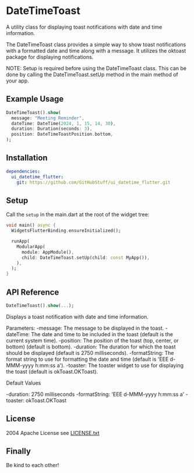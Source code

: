 # DateTimeToast

A utility class for displaying toast notifications with date and time information.

The DateTimeToast class provides a simple way to show toast notifications with a formatted date and time along with a message. It utilizes the oktoast package for displaying notifications.

NOTE: Setup is required before using the DateTimeToast class. This can be done by calling the DateTimeToast.setUp method in the main method of your app.

## Example Usage

```dart
DateTimeToast().show(
  message: "Meeting Reminder",
  dateTime: DateTime(2024, 1, 15, 14, 30),
  duration: Duration(seconds: 3),
  position: DateTimeToastPosition.bottom,
);
```

## Installation

```yaml
dependencies:
  ui_datetime_flutter:
    git: https://github.com/GitHubStuff/ui_datetime_flutter.git
```

## Setup

Call the ```setup``` in the main.dart at the root of the widget tree:

```dart
void main() async {
  WidgetsFlutterBinding.ensureInitialized();

  runApp(
    ModularApp(
      module: AppModule(),
      child: DateTimeToast.setUp(child: const MyApp()),
    ),
  );
}
```

## API Reference

```dart
DateTimeToast().show(...);
```

Displays a toast notification with date and time information.

Parameters:
-message: The message to be displayed in the toast.
-dateTime: The date and time to be included in the toast (default is the current system time).
-position: The position of the toast (top, center, or bottom) (default is bottom).
-duration: The duration for which the toast should be displayed (default is 2750 milliseconds).
-formatString: The format string to use for formatting the date and time (default is 'EEE d-MMM-yyyy h:mm:ss a').
-toaster: The toaster widget to use for displaying the toast (default is okToast.OKToast).

Default Values

-duration: 2750 milliseconds
-formatString: 'EEE d-MMM-yyyy h:mm:ss a'
-toaster: okToast.OKToast

## License

2004 Apache License see [LICENSE.txt](LICENSE.txt)

## Finally

Be kind to each other!
